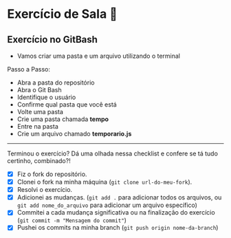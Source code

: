 # Exercício de Sala 🏫  

## Exercício no GitBash

- Vamos criar uma pasta e um arquivo utilizando o terminal

Passo a Passo:

* Abra a pasta do repositório
* Abra o Git Bash
* Identifique o usuário
* Confirme qual pasta que você está
* Volte uma pasta
* Crie uma pasta chamada **tempo**
* Entre na pasta
* Crie um arquivo chamado **temporario.js**
---

Terminou o exercício? Dá uma olhada nessa checklist e confere se tá tudo certinho, combinado?!

- [X] Fiz o fork do repositório.
- [x] Clonei o fork na minha máquina (`git clone url-do-meu-fork`).
- [x] Resolvi o exercício.
- [x] Adicionei as mudanças. (`git add .` para adicionar todos os arquivos, ou `git add nome_do_arquivo` para adicionar um arquivo específico)
- [x] Commitei a cada mudança significativa ou na finalização do exercício (`git commit -m "Mensagem do commit"`)
- [x] Pushei os commits na minha branch (`git push origin nome-da-branch`)
